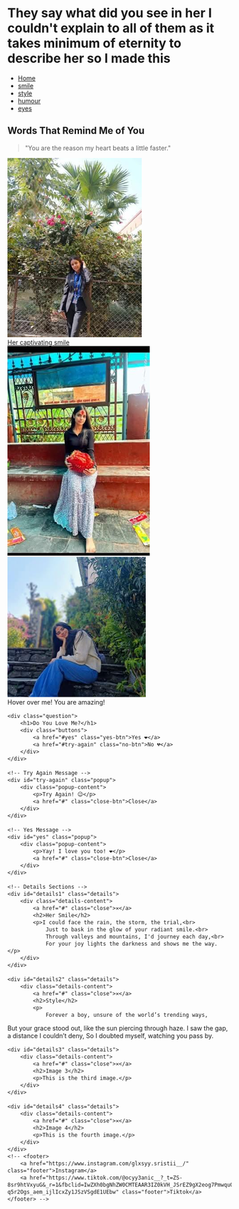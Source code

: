 <!DOCTYPE html>
<html lang="en">
<head>
    <meta charset="UTF-8">
    <meta name="viewport" content="width=device-width, initial-scale=1.0">
    <link rel="stylesheet" href="aashis.css">
    <title>Photo Details</title>
    
</head>
<body>
    <div class="header">
        <h1>
            They say what did you see in her I couldn't explain to all of them as it takes minimum of eternity to describe her so I made this 
        </h1>
    </div>
    <div class="navbar">
        <nav>
            <ul>
                <li><a href="#" class="active">Home</a></li>
                <li><a href="#details1" >smile</a></li>
                <li><a href="#details2">style</a></li>
                <li><a href="#details3">humour</a></li>
                <li><a href="#details4">eyes</a></li>
            </ul>
        </nav>
    </div>
    <div class="quotes">
        <h2>Words That Remind Me of You</h2>
        <blockquote>"You are the reason my heart beats a little faster."</blockquote>
    </div>
    <div class="container">
        <a href="#details1" class="card">
            <img src="5.jpg" alt="">
            <div class="caption">Her captivating smile</div>
        </a>
        <a href="#details2" class="card">
            <img src="6.jpg" alt="Image 2">
        </a>
        <a href="#details3" class="card">
            <img src="7.jpg" alt="Image 3">
        </a>
    </div>
    <div class="tooltip">
        Hover over me!
        <span class="tooltiptext">You are amazing!</span>
    </div>
    <!-- <a href="#" class="heart-btn">❤️ Send Love</a> -->

    <div class="question">
        <h1>Do You Love Me?</h1>
        <div class="buttons">
            <a href="#yes" class="yes-btn">Yes ❤️</a>
            <a href="#try-again" class="no-btn">No 💔</a>
        </div>
    </div>

    <!-- Try Again Message -->
    <div id="try-again" class="popup">
        <div class="popup-content">
            <p>Try Again! 😉</p>
            <a href="#" class="close-btn">Close</a>
        </div>
    </div>

    <!-- Yes Message -->
    <div id="yes" class="popup">
        <div class="popup-content">
            <p>Yay! I love you too! ❤️</p>
            <a href="#" class="close-btn">Close</a>
        </div>
    </div>

    <!-- Details Sections -->
    <div id="details1" class="details">
        <div class="details-content">
            <a href="#" class="close">✕</a>
            <h2>Her Smile</h2>
            <p>I could face the rain, the storm, the trial,<br>
                Just to bask in the glow of your radiant smile.<br>
                Through valleys and mountains, I'd journey each day,<br>
                For your joy lights the darkness and shows me the way. </p>
        </div>
    </div>

    <div id="details2" class="details">
        <div class="details-content">
            <a href="#" class="close">✕</a>
            <h2>Style</h2>
            <p>
                Forever a boy, unsure of the world’s trending ways,
But your grace stood out, like the sun piercing through haze.
I saw the gap, a distance I couldn’t deny,
So I doubted myself, watching you pass by.
            </p>
        </div>
    </div>

    <div id="details3" class="details">
        <div class="details-content">
            <a href="#" class="close">✕</a>
            <h2>Image 3</h2>
            <p>This is the third image.</p>
        </div>
    </div>

    <div id="details4" class="details">
        <div class="details-content">
            <a href="#" class="close">✕</a>
            <h2>Image 4</h2>
            <p>This is the fourth image.</p>
        </div>
    </div>
    <!-- <footer>
        <a href="https://www.instagram.com/glxsyy.sristii__/" class="footer">Instagram</a>
        <a href="https://www.tiktok.com/@ocyy3anic__?_t=ZS-8sr9htVxyuG&_r=1&fbclid=IwZXh0bgNhZW0CMTEAAR3IZ0kVH_JSrEZ9gX2eog7Pmwqu0DJ69YdWAbbdyCU1jWfOP1c-q5r2Ogs_aem_ijlIcxZy1JSzVSgdE1UEbw" class="footer">Tiktok</a>
    </footer> -->
</body>
</html>

